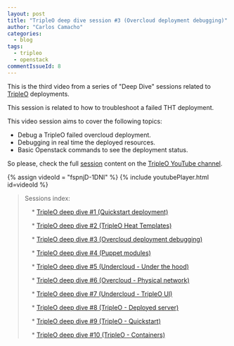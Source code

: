 ```yaml
---
layout: post
title: "TripleO deep dive session #3 (Overcloud deployment debugging)"
author: "Carlos Camacho"
categories:
  - blog
tags:
  - tripleo
  - openstack
commentIssueId: 8
---
```


This is the third video from a series of "Deep Dive" sessions
related to [TripleO](http://www.tripleo.org/) deployments.

This session is related to how to troubleshoot a
failed THT deployment.

This video session aims to cover the following topics:

* Debug a TripleO failed overcloud deployment.
* Debugging in real time the deployed resources.
* Basic Openstack commands to see the deployment status.

So please, check the full [session](https://www.youtube.com/watch?v=fspnjD-1DNI)
content on the [TripleO YouTube channel](https://www.youtube.com/channel/UCNGDxZGwUELpgaBoLvABsTA/).

{% assign videoId = "fspnjD-1DNI" %}
{% include youtubePlayer.html id=videoId %}

> Sessions index:
>
> &nbsp;&nbsp;&nbsp; * [TripleO deep dive #1 (Quickstart deployment)](http://www.anstack.com/blog/2016/07/11/tripleo-deep-dive-session-1.html)
>
> &nbsp;&nbsp;&nbsp; * [TripleO deep dive #2 (TripleO Heat Templates)](http://www.anstack.com/blog/2016/07/18/tripleo-deep-dive-session-2.html)
>
> &nbsp;&nbsp;&nbsp; * [TripleO deep dive #3 (Overcloud deployment debugging)](http://www.anstack.com/blog/2016/07/22/tripleo-deep-dive-session-3.html)
>
> &nbsp;&nbsp;&nbsp; * [TripleO deep dive #4 (Puppet modules)](http://www.anstack.com/blog/2016/08/01/tripleo-deep-dive-session-4.html)
>
> &nbsp;&nbsp;&nbsp; * [TripleO deep dive #5 (Undercloud - Under the hood)](http://www.anstack.com/blog/2016/08/05/tripleo-deep-dive-session-5.html)
>
> &nbsp;&nbsp;&nbsp; * [TripleO deep dive #6 (Overcloud - Physical network)](http://www.anstack.com/blog/2016/08/15/tripleo-deep-dive-session-6.html)
>
> &nbsp;&nbsp;&nbsp; * [TripleO deep dive #7 (Undercloud - TripleO UI)](http://www.anstack.com/blog/2017/01/16/tripleo-deep-dive-session-7.html)
>
> &nbsp;&nbsp;&nbsp; * [TripleO deep dive #8 (TripleO - Deployed server)](http://www.anstack.com/blog/2017/05/04/tripleo-deep-dive-session-8.html)
>
> &nbsp;&nbsp;&nbsp; * [TripleO deep dive #9 (TripleO - Quickstart)](http://www.anstack.com/blog/2017/05/05/tripleo-deep-dive-session-9.html)
>
> &nbsp;&nbsp;&nbsp; * [TripleO deep dive #10 (TripleO - Containers)](http://www.anstack.com/blog/2017/06/15/tripleo-deep-dive-session-10.html)

